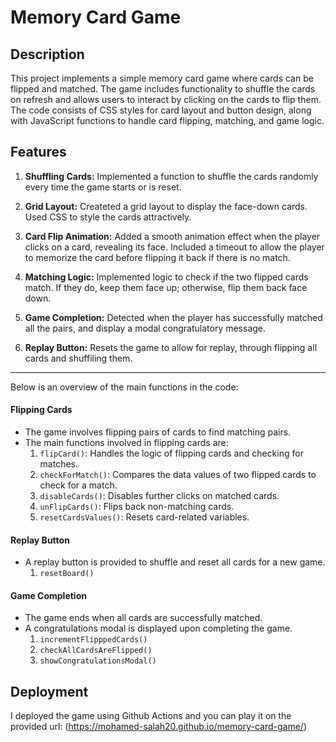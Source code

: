 # Memory Card Game

## Description

This project implements a simple memory card game where cards can be flipped and matched. The game includes functionality to shuffle the cards on refresh and allows users to interact by clicking on the cards to flip them. The code consists of CSS styles for card layout and button design, along with JavaScript functions to handle card flipping, matching, and game logic.

## Features

1. **Shuffling Cards:** Implemented a function to shuffle the cards randomly every time the game starts or is reset.
  
2. **Grid Layout:** Createted a grid layout to display the face-down cards. Used CSS to style the cards attractively.

3. **Card Flip Animation:** Added a smooth animation effect when the player clicks on a card, revealing its face. Included a timeout to allow the player to memorize the card before flipping it back if there is no match.

4. **Matching Logic:** Implemented logic to check if the two flipped cards match. If they do, keep them face up; otherwise, flip them back face down.

5. **Game Completion:** Detected when the player has successfully matched all the pairs, and display a modal congratulatory message.

6. **Replay Button:** Resets the game to allow for replay, through flipping all cards and shuffiling them.

----------------------------------------------------------------------------
Below is an overview of the main functions in the code:
#### Flipping Cards
- The game involves flipping pairs of cards to find matching pairs.
- The main functions involved in flipping cards are:
  1. `flipCard()`: Handles the logic of flipping cards and checking for matches.
  2. `checkForMatch()`: Compares the data values of two flipped cards to check for a match.
  3. `disableCards()`: Disables further clicks on matched cards.
  4. `unFlipCards()`: Flips back non-matching cards.
  5. `resetCardsValues()`: Resets card-related variables.

#### Replay Button
- A replay button is provided to shuffle and reset all cards for a new game.
  1. `resetBoard()`

#### Game Completion
- The game ends when all cards are successfully matched.
- A congratulations modal is displayed upon completing the game.
  1. `incrementFlipppedCards()`
  2. `checkAllCardsAreFlipped()`
  3. `showCongratulationsModal()`
  


## Deployment
I deployed the game using Github Actions and you can play it on the provided url: (https://mohamed-salah20.github.io/memory-card-game/)  